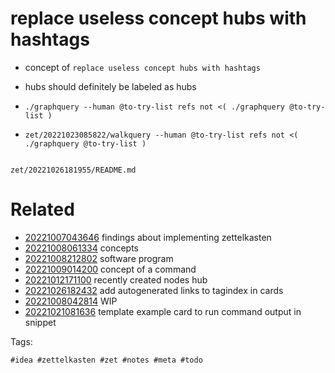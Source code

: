 # replace useless concept hubs with hashtags

- concept of `replace useless concept hubs with hashtags`
- hubs should definitely be labeled as hubs

- `./graphquery --human @to-try-list refs not <( ./graphquery @to-try-list )`
- `zet/20221023085822/walkquery --human @to-try-list refs not <( ./graphquery @to-try-list )`
```
```

` zet/20221026181955/README.md `

# Related

- [20221007043646](/zet/20221007043646/README.md) findings about implementing zettelkasten
- [20221008061334](/zet/20221008061334/README.md) concepts
- [20221008212802](/zet/20221008212802/README.md) software program
- [20221009014200](/zet/20221009014200/README.md) concept of a command
- [20221012171100](/zet/20221012171100/README.md) recently created nodes hub
- [20221026182432](/zet/20221026182432/README.md) add autogenerated links to tagindex in cards
- [20221008042814](/zet/20221008042814/README.md) WIP
- [20221021081636](/zet/20221021081636/README.md) template example card to run command output in snippet

Tags:

    #idea #zettelkasten #zet #notes #meta #todo
